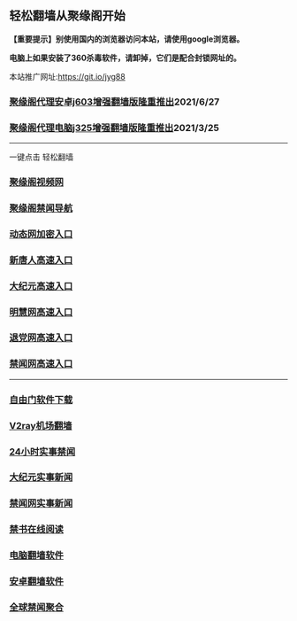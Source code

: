 ## 轻松翻墙从聚缘阁开始

**【重要提示】别使用国内的浏览器访问本站，请使用google浏览器。**

**电脑上如果安装了360杀毒软件，请卸掉，它们是配合封锁网址的。**

本站推广网址:https://git.io/jyg88

### [聚缘阁代理安卓j603增强翻墙版隆重推出](https://gitlab.com/juyuange/2/-/raw/master/j603.apk)2021/6/27

### [聚缘阁代理电脑j325增强翻墙版隆重推出](https://gitlab.com/juyuange/2/-/raw/master/j325dn.rar)2021/3/25


***

一键点击 轻松翻墙

### [聚缘阁视频网](http://br1.attt34.ai4ph.ca/tv)

### [聚缘阁禁闻导航](http://ba1.attt34.ai4ph.ca/h1)

### [动态网加密入口](http://bw1.attt34.ai4ph.ca/a62/hao/e555f)

### [新唐人高速入口](http://be1.attt34.ai4ph.ca/a62/hao/e5f)

### [大纪元高速入口](http://b331.attt34.ai4ph.ca/a62/yyy/f7t)

### [明慧网高速入口](http://bee21.attt34.ai4ph.ca/a62/ooo/f3t)

### [退党网高速入口](http://b1eee.attt34.ai4ph.ca/a62/uuu/f8t)

### [禁闻网高速入口](http://bnnn1.attt34.ai4ph.ca/a62/ppp/e16f)



***


### [自由门软件下载](https://git.io/skyfree)

### [V2ray机场翻墙](https://github.com/bannedbook/fanqiang/wiki/V2ray%E6%9C%BA%E5%9C%BA)

### [24小时实事禁闻](https://github.com/fyvn2199/djy/blob/master/gb/n24hr.md?dfh#1)

### [大纪元实事新闻](https://github.com/fyvn2199/djy/blob/master/gb/nsc413.md?dfh#1)

### [禁闻网实事新闻](https://github.com/fqnews/bnews)

### [禁书在线阅读](https://github.com/txyzum203/djy/blob/master/gb/9p.md?flntdtv#1)

### [电脑翻墙软件](https://github.com/Alvin9999/new-pac/wiki)

### [安卓翻墙软件](https://git.io/afq)

### [全球禁闻聚合](https://github.com/gfw-breaker/banned-news1/blob/master/README.md)












